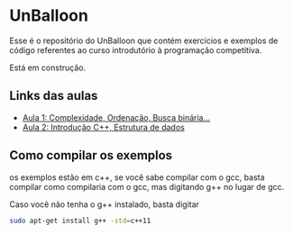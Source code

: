 # UnBalloon

Esse é o repositório do UnBalloon que contém exercícios e exemplos de código referentes ao curso introdutório à programação competitiva.

Está em construção.

Links das aulas
------------

- [Aula 1: Complexidade, Ordenação, Busca binária...](Aula1/README.md)
- [Aula 2: Introdução C++, Estrutura de dados](Aula2/README.md)

Como compilar os exemplos
-------------------------
os exemplos estão em c++, se você sabe compilar com o gcc, basta compilar como compilaria com o gcc, mas digitando g++ no lugar de gcc.

Caso você não tenha o g++ instalado, basta digitar 
```bash
sudo apt-get install g++ -std=c++11
```

